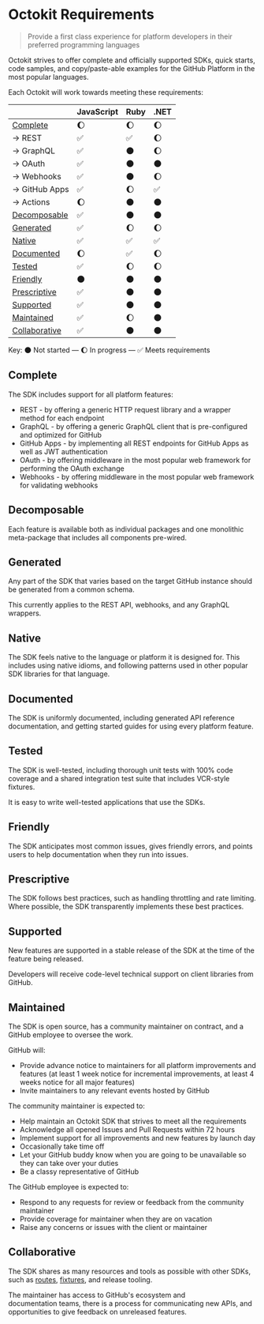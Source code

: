 # Octokit Requirements

> Provide a first class experience for platform developers in their preferred programming languages

Octokit strives to offer complete and officially supported SDKs, quick starts, code samples, and copy/paste-able examples for the GitHub Platform in the most popular languages.

Each Octokit will work towards meeting these requirements:

|                                 | JavaScript | Ruby | .NET |
| ------------------------------- | ---------- | ---- | ---- |
| [Complete](#complete)           | 🌔         | 🌔   | 🌔   |
| → REST                          | ✅         | ✅   | 🌔   |
| → GraphQL                       | ✅         | 🌑   | 🌔   |
| → OAuth                         | ✅         | 🌑   | 🌑   |
| → Webhooks                      | ✅         | 🌑   | 🌔   |
| → GitHub Apps                   | ✅         | 🌔   | ✅   |
| → Actions                       | 🌔         | 🌑   | 🌑   |
| [Decomposable](#decomposable)   | ✅         | 🌑   | 🌑   |
| [Generated](#generated)         | ✅         | 🌔   | 🌔   |
| [Native](#native)               | ✅         | ✅   | ✅   |
| [Documented](#documented)       | 🌔         | ✅   | 🌔   |
| [Tested](#tested)               | ✅         | 🌔   | 🌔   |
| [Friendly](#friendly)           | 🌑         | 🌑   | 🌑   |
| [Prescriptive](#prescriptive)   | ✅         | 🌑   | 🌑   |
| [Supported](#supported)         | ✅         | 🌑   | 🌑   |
| [Maintained](#maintained)       | ✅         | 🌔   | 🌑   |
| [Collaborative](#collaborative) | ✅         | 🌑   | 🌑   |

Key: 🌑 Not started — 🌔 In progress —  ✅ Meets requirements

## Complete

The SDK includes support for all platform features:

- REST - by offering a generic HTTP request library and a wrapper method for each endpoint
- GraphQL - by offering a generic GraphQL client that is pre-configured and optimized for GitHub
- GitHub Apps - by implementing all REST endpoints for GitHub Apps as well as JWT authentication
- OAuth - by offering middleware in the most popular web framework for performing the OAuth exchange
- Webhooks - by offering middleware in the most popular web framework for validating webhooks

## Decomposable

Each feature is available both as individual packages and one monolithic meta-package that includes all components pre-wired.

## Generated

Any part of the SDK that varies based on the target GitHub instance should be generated from a common schema.

This currently applies to the REST API, webhooks, and any GraphQL wrappers.

## Native

The SDK feels native to the language or platform it is designed for. This includes using native idioms, and following patterns used in other popular SDK libraries for that language.

## Documented

The SDK is uniformly documented, including generated API reference documentation, and getting started guides for using every platform feature.

## Tested

The SDK is well-tested, including thorough unit tests with 100% code coverage and a shared integration test suite that includes VCR-style fixtures.

It is easy to write well-tested applications that use the SDKs.

## Friendly

The SDK anticipates most common issues, gives friendly errors, and points users to help documentation when they run into issues.

## Prescriptive

The SDK follows best practices, such as handling throttling and rate limiting. Where possible, the SDK transparently implements these best practices.

## Supported

New features are supported in a stable release of the SDK at the time of the feature being released.

Developers will receive code-level technical support on client libraries from GitHub.

## Maintained

The SDK is open source, has a community maintainer on contract, and a GitHub employee to oversee the work.

GitHub will:

- Provide advance notice to maintainers for all platform improvements and features (at least 1 week notice for incremental improvements, at least 4 weeks notice for all major features)
- Invite maintainers to any relevant events hosted by GitHub

The community maintainer is expected to:

- Help maintain an Octokit SDK that strives to meet all the requirements
- Acknowledge all opened Issues and Pull Requests within 72 hours
- Implement support for all improvements and new features by launch day
- Occasionally take time off
- Let your GitHub buddy know when you are going to be unavailable so they can take over your duties
- Be a classy representative of GitHub

The GitHub employee is expected to:

- Respond to any requests for review or feedback from the community maintainer
- Provide coverage for maintainer when they are on vacation
- Raise any concerns or issues with the client or maintainer

## Collaborative

The SDK shares as many resources and tools as possible with other SDKs, such as [routes](https://github.com/octokit/routes), [fixtures](https://github.com/octokit/fixtures), and release tooling.


The maintainer has access to GitHub's ecosystem and documentation teams, there is a process for communicating new APIs, and opportunities to give feedback on unreleased features.
